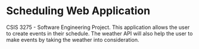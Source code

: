# Scheduling Web Application
CSIS 3275 - Software Engineering Project.
This application allows the user to create events in their schedule.
The weather API will also help the user to make events by taking the weather into consideration.
